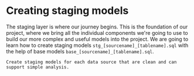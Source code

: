 # Creating staging models

The staging layer is where our journey begins. This is the foundation of our project, where we bring all the individual components we're going to use to build our more complex and useful models into the project. We are going to learn how to create staging models `stg_[sourcename]_[tablename].sql` with the help of base models `base_[sourcename]_[tablename].sql`.

```{admonition} Goal of this section:
Create staging models for each data source that are clean and can support simple analysis.
```
